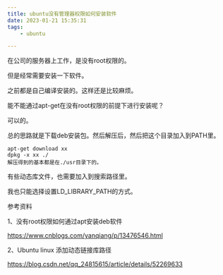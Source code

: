 ```yaml
---
title: ubuntu没有管理器权限如何安装软件
date: 2023-01-21 15:35:31
tags:
	- ubuntu

---
```


在公司的服务器上工作，是没有root权限的。

但是经常需要安装一下软件。

之前都是自己编译安装的。这样还是比较麻烦。

能不能通过apt-get在没有root权限的前提下进行安装呢？

可以的。

总的思路就是下载deb安装包。然后解压后，然后把这个目录加入到PATH里。

```
apt-get download xx
dpkg -x xx ./
解压得到的基本都是在./usr目录下的。
```

有些动态库文件，也需要加入到搜索路径里。



我也只能选择设置LD_LIBRARY_PATH的方式。



参考资料

1、没有root权限如何通过apt安装deb软件

https://www.cnblogs.com/yanqiang/p/13476546.html

2、Ubuntu linux 添加动态链接库路径

https://blog.csdn.net/qq_24815615/article/details/52269633